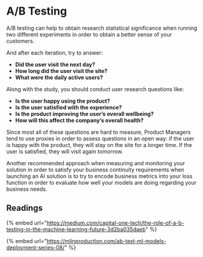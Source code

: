 # A/B Testing

A/B testing can help to obtain research statistical significance when running two different experiments in order to obtain a better sense of your customers.

And after each iteration, try to answer:

* **Did the user visit the next day?**
* **How long did the user visit the site?**
* **What were the daily active users?**

Along with the study, you should conduct user research questions like:

* **Is the user happy using the product?**
* **Is the user satisfied with the experience?**
* **Is the product improving the user’s overall well­being?**
* **How will this affect the company’s overall health?**

Since most all of these questions are hard to measure, Product Managers tend to use proxies in order to assess questions in an open way: if the user is happy with the product, they will stay on the site for a longer time. If the user is satisfied, they will visit again tomorrow.

Another recommended approach when measuring and monitoring your solution in order to satisfy your business continuity requirements when launching an AI solution is to try to encode business metrics into your loss function in order to evaluate how well your models are doing regarding your business needs.

## Readings

{% embed url="https://medium.com/capital-one-tech/the-role-of-a-b-testing-in-the-machine-learning-future-3d2ba035daeb" %}

{% embed url="https://mlinproduction.com/ab-test-ml-models-deployment-series-08/" %}

